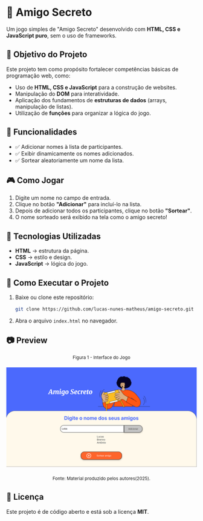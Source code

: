 # 🎁 Amigo Secreto  

Um jogo simples de "Amigo Secreto" desenvolvido com **HTML, CSS e JavaScript puro**, sem o uso de frameworks.  

## 🎯 Objetivo do Projeto  

Este projeto tem como propósito fortalecer competências básicas de programação web, como:  
- Uso de **HTML, CSS e JavaScript** para a construção de websites.  
- Manipulação do **DOM** para interatividade.  
- Aplicação dos fundamentos de **estruturas de dados** (arrays, manipulação de listas).  
- Utilização de **funções** para organizar a lógica do jogo.  

## 🚀 Funcionalidades  

- ✅ Adicionar nomes à lista de participantes.  
- ✅ Exibir dinamicamente os nomes adicionados.  
- ✅ Sortear aleatoriamente um nome da lista.  

## 🎮 Como Jogar  

1. Digite um nome no campo de entrada.  
2. Clique no botão **"Adicionar"** para incluí-lo na lista.  
3. Depois de adicionar todos os participantes, clique no botão **"Sortear"**.  
4. O nome sorteado será exibido na tela como o amigo secreto!  

## 📌 Tecnologias Utilizadas  

- **HTML** → estrutura da página.  
- **CSS** → estilo e design.  
- **JavaScript** → lógica do jogo.  

## 📂 Como Executar o Projeto  

1. Baixe ou clone este repositório:  
   ```bash
   git clone https://github.com/lucas-nunes-matheus/amigo-secreto.git
   ```
2. Abra o arquivo `index.html` no navegador.  

## 📷 Preview  

<div align="center">
<sup>Figura 1 - Interface do Jogo</sup>

![Captura de tela mostrando a interface do jogo.](image.png)

<sub>Fonte: Material produzido pelos autores(2025).</sub>
</div>

## 📝 Licença  

Este projeto é de código aberto e está sob a licença **MIT**.  